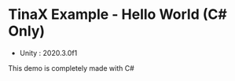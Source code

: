# TinaX Example - Hello World (C# Only)

- Unity : 2020.3.0f1


This demo is completely made with C#